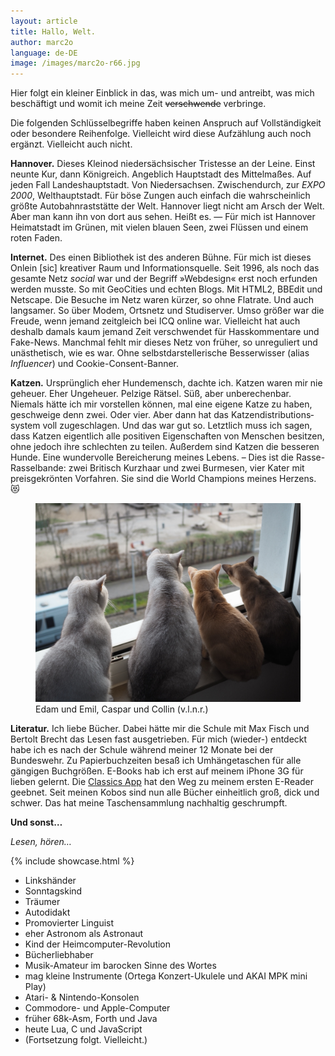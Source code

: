 ```yaml
---
layout: article
title: Hallo, Welt.
author: marc2o
language: de-DE
image: /images/marc2o-r66.jpg
---
```


Hier folgt ein kleiner Einblick in das, was mich um- und antreibt, was mich beschäftigt und womit ich meine Zeit ~~verschwende~~ verbringe.

Die folgenden Schlüssel&shy;begriffe haben keinen Anspruch auf Vollständigkeit oder besondere Reihenfolge. Vielleicht wird diese Aufzählung auch noch ergänzt. Vielleicht auch nicht.

**Hannover.** Dieses Kleinod niedersächsischer Tristesse an der Leine. Einst neunte Kur, dann Königreich. Angeblich Hauptstadt des Mittelmaßes. Auf jeden Fall Landeshauptstadt. Von Niedersachsen. Zwischendurch, zur _EXPO 2000_, Welthauptstadt. Für böse Zungen auch einfach die wahrscheinlich größte Autobahn­raststätte der Welt. Hannover liegt nicht am Arsch der Welt. Aber man kann ihn von dort aus sehen. Heißt es. — Für mich ist Hannover Heimatstadt im Grünen, mit vielen blauen Seen, zwei Flüssen und einem roten Faden.

**Internet.** Des einen Bibliothek ist des anderen Bühne. Für mich ist dieses Onlein [sic] kreativer Raum und Informations­quelle. Seit 1996, als noch das gesamte Netz _social_ war und der Begriff »Webdesign« erst noch erfunden werden musste. So mit GeoCities und echten Blogs. Mit HTML2, BBEdit und Netscape. Die Besuche im Netz waren kürzer, so ohne Flatrate. Und auch langsamer. So über Modem, Ortsnetz und Studiserver. Umso größer war die Freude, wenn jemand zeitgleich bei ICQ online war. Vielleicht hat auch deshalb damals kaum jemand Zeit verschwendet für Hasskommentare und Fake-News. Manchmal fehlt mir dieses Netz von früher, so unreguliert und unästhetisch, wie es war. Ohne selbst&shy;darsteller&shy;ische Besserwisser (alias _Influencer_) und Cookie-Consent-Banner.

**Katzen.** Ursprünglich eher Hundemensch, dachte ich. Katzen waren mir nie geheuer. Eher Ungeheuer. Pelzige Rätsel. Süß, aber unberechenbar. Niemals hätte ich mir vorstellen können, mal eine eigene Katze zu haben, geschweige denn zwei. Oder vier. Aber dann hat das Katzen&shy;distributions&shy;system voll zugeschlagen. Und das war gut so. Letztlich muss ich sagen, dass Katzen eigentlich alle positiven Eigenschaften von Menschen besitzen, ohne jedoch ihre schlechten zu teilen. Außerdem sind Katzen die besseren Hunde. Eine wundervolle Bereicherung meines Lebens. – Dies ist die Rasse-Rasselbande: zwei Britisch Kurzhaar und zwei Burmesen, vier Kater mit preisgekrönten Vorfahren. Sie sind die World Champions meines Herzens. 😻

<figure>
<img src="/images/edam-emil-caspar-collin.jpg" alt="Edam und Emil, Caspar und Collin (v.l.n.r.)">
<figcaption>Edam und Emil, Caspar und Collin (v.l.n.r.)</figcaption>
</figure>

**Literatur.**
Ich liebe Bücher. Dabei hätte mir die Schule mit Max Fisch und Bertolt Brecht das Lesen fast ausgetrieben. Für mich (wieder-) entdeckt habe ich es nach der Schule während meiner 12 Monate bei der Bundeswehr. Zu Papierbuch&shy;zeiten besaß ich Umhängetaschen für alle gängigen Buchgrößen. E-Books hab ich erst auf meinem iPhone 3G für lieben gelernt. Die [Classics App](https://web.archive.org/web/20120112030019/http://www.classicsapp.com/) hat den Weg zu meinem ersten E-Reader geebnet. Seit meinen Kobos sind nun alle Bücher einheitlich groß, dick und schwer. Das hat meine Taschensammlung nachhaltig geschrumpft.

**Und sonst…**

_Lesen, hören…_

{% include showcase.html %}

- Linkshänder
- Sonntagskind
- Träumer
- Autodidakt
- Promovierter Linguist
- eher Astronom als Astronaut
- Kind der Heimcomputer-Revolution
- Bücherliebhaber
- Musik-Amateur im barocken Sinne des Wortes
- mag kleine Instrumente (Ortega Konzert-Ukulele und AKAI MPK mini Play)
- Atari- & Nintendo-Konsolen
- Commodore- und Apple-Computer
- früher 68k-Asm, Forth und Java
- heute Lua, C und JavaScript
- (Fortsetzung folgt. Vielleicht.)
